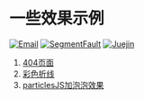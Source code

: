 # 一些效果示例

[![Email](https://img.shields.io/badge/%E9%82%AE%E7%AE%B1-liluoao%40qq.com-orange.svg?style=flat-square)](mailto:liluoao@qq.com)
[![SegmentFault](https://img.shields.io/badge/SegmentFault-李罗奥-brightgreen.svg?style=flat-square)](https://segmentfault.com/u/liluoao)
[![Juejin](https://img.shields.io/badge/掘金-李罗奥-blue.svg?style=flat-square)](https://juejin.im/user/5a19374cf265da4332274600)

1. [404页面](https://liluoao.github.io/html-demo)
2. [彩色折线](https://liluoao.github.io/html-demo/polyline.html)
3. [particlesJS加泡泡效果](https://liluoao.github.io/html-demo/particlesJS-demo.html)
